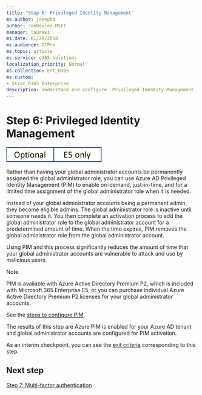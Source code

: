 ```yaml
---
title: "Step 6: Privileged Identity Management"
ms.author: josephd
author: JoeDavies-MSFT
manager: laurawi
ms.date: 01/29/2018
ms.audience: ITPro
ms.topic: article
ms.service: o365-solutions
localization_priority: Normal
ms.collection: Ent_O365
ms.custom:
- Strat_O365_Enterprise
description: Understand and configure  Privileged Identity Management.
---
```


# Step 6: Privileged Identity Management

![This step is optional and applies only to the E5 version of Microsoft 365 Enterprise](./media/banners/Banner-Optional-E5Only.png)

Rather than having your global administrator accounts be permanently assigned the global administrator role, you can use Azure AD Privileged Identity Management (PIM) to enable on-demand, just-in-time, and for a limited time assignment of the global administrator role when it is needed.
 
Instead of your global administrator accounts being a permanent admin, they become eligible admins. The global administrator role is inactive until someone needs it. You then complete an activation process to add the global administrator role to the global administrator account for a predetermined amount of time. When the time expires, PIM removes the global administrator role from the global administrator account.

Using PIM and this process significantly reduces the amount of time that your global administrator accounts are vulnerable to attack and use by malicious users.

>[!Note]
>PIM is available with Azure Active Directory Premium P2, which is included with Microsoft 365 Enterprise E5, or you can purchase individual Azure Active Directory Premium P2 licenses for your global administrator accounts.
>

See the [steps to configure PIM](https://docs.microsoft.com/azure/active-directory/active-directory-privileged-identity-management-configure).

The results of this step are Azure PIM is enabled for your Azure AD tenant and global administrator accounts are configured for PIM activation.

As an interim checkpoint, you can see the [exit criteria](identity-exit-criteria.md#crit-identity-step6) corresponding to this step.


## Next step

[Step 7: Multi-factor authentication](identity-multi-factor-authentication.md)
